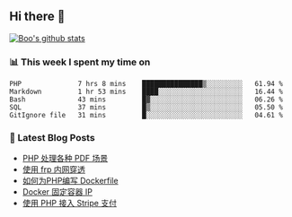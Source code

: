 ## Hi there 👋

[![Boo's github stats](https://github-readme-stats.vercel.app/api?username=0xAiKang)](https://github.com/anuraghazra/github-readme-stats)

<!-- [![Most Used Langs](https://github-readme-stats.vercel.app/api/top-langs/?username=0xAiKang)](https://github.com/anuraghazra/github-readme-stats) -->

### 📊 This week I spent my time on
<!--START_SECTION:waka-->

```text
PHP              7 hrs 8 mins    ███████████████▒░░░░░░░░░   61.94 %
Markdown         1 hr 53 mins    ████░░░░░░░░░░░░░░░░░░░░░   16.44 %
Bash             43 mins         █▓░░░░░░░░░░░░░░░░░░░░░░░   06.26 %
SQL              37 mins         █▒░░░░░░░░░░░░░░░░░░░░░░░   05.50 %
GitIgnore file   31 mins         █░░░░░░░░░░░░░░░░░░░░░░░░   04.61 %
```

<!--END_SECTION:waka-->

### 📕 Latest Blog Posts
<!-- BLOG-POST-LIST:START -->
- [PHP 处理各种 PDF 场景](https://www.0x2beace.com/php-handles-various-pdf-scenarios/)
- [使用 frp 内网穿透](https://www.0x2beace.com/use-the-frp-intranet-to-penetrate/)
- [如何为PHP编写 Dockerfile](https://www.0x2beace.com/how-to-write-dockerfile-for-php/)
- [Docker 固定容器 IP](https://www.0x2beace.com/docker-fixed-container-ip/)
- [使用 PHP 接入 Stripe 支付](https://www.0x2beace.com/Using-PHP-to-access-Stripe-payment/)
<!-- BLOG-POST-LIST:END -->

